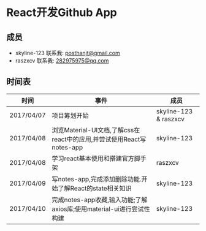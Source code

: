 # React开发Github App

## 成员
- skyline-123  联系我: posthanjt@gmail.com
- raszxcv      联系我:    282975975@qq.com

## 时间表
|时间|事件|成员|
|-|-|-|
|2017/04/07|项目筹划开始|skyline-123 & raszxcv|
|2017/04/08|浏览Material-UI文档,了解css在react中的应用,并尝试使用React写notes-app|skyline-123|
|2017/04/08|学习react基本使用和搭建官方脚手架|raszxcv|
|2017/04/09|写notes-app,完成添加删除功能.开始了解React的state相关知识|skyline-123|
|2017/04/10|完成notes-app收藏,输入功能;了解axios库;使用material-ui进行尝试性构建|skyline-123|
